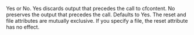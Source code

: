 Yes or No. Yes discards output that precedes the call to cfcontent. No preserves the output that precedes the call. Defaults to Yes. The reset
and file attributes are mutually exclusive. If you specify a file, the reset attribute has no effect.
